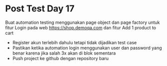 # Post Test Day 17
Buat automation testing menggunakan page object dan page factory untuk fitur Login pada web https://shop.demoqa.com dan fitur Add 1 product to cart

* Register akun terlebih dahulu tetapi tidak dijadikan test case
* Pastikan ketika automation login menggunakan user dan password yang benar karena jika salah 3x akan di blok sementara
* Push project ke github dengan repository baru
